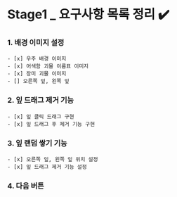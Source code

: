 #  Stage1 _ 요구사항 목록 정리 ✔️

### 1. 배경 이미지 설정
    - [x] 우주 배경 이미지
    - [x] 어색함 괴물 이름표 이미지
    - [x] 장미 괴물 이미지
    - [] 오른쪽 잎, 왼쪽 잎
    
### 2. 잎 드래그 제거 기능 
    - [x] 잎 클릭 드래그 구현
    - [x] 잎 드래그 후 제거 기능 구현
    
### 3. 잎 랜덤 쌓기 기능
    - [x] 오른쪽 잎, 왼쪽 잎 위치 설정
    - [x] 잎 드래그 제거 기능 설정

### 4. 다음 버튼
    

    

    

